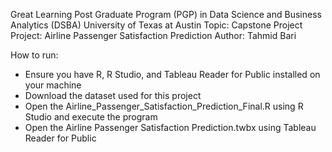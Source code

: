 Great Learning
Post Graduate Program (PGP) in Data Science and Business Analytics (DSBA)
University of Texas at Austin
Topic: Capstone Project
Project: Airline Passenger Satisfaction Prediction
Author: Tahmid Bari

How to run:
- Ensure you have R, R Studio, and Tableau Reader for Public installed on your machine
- Download the dataset used for this project
- Open the Airline_Passenger_Satisfaction_Prediction_Final.R using R Studio and execute the program
- Open the Airline Passenger Satisfaction Prediction.twbx using Tableau Reader for Public
